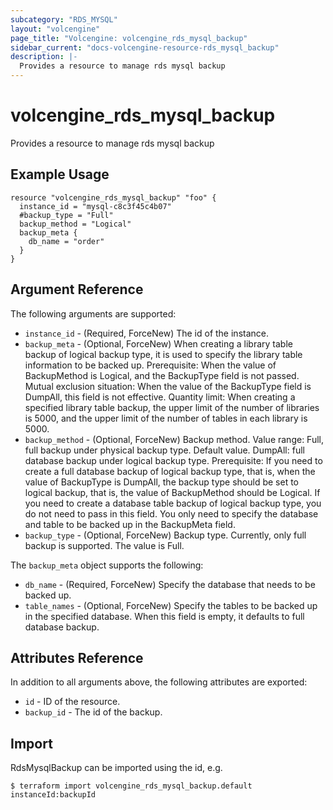 ```yaml
---
subcategory: "RDS_MYSQL"
layout: "volcengine"
page_title: "Volcengine: volcengine_rds_mysql_backup"
sidebar_current: "docs-volcengine-resource-rds_mysql_backup"
description: |-
  Provides a resource to manage rds mysql backup
---
```

# volcengine_rds_mysql_backup
Provides a resource to manage rds mysql backup
## Example Usage
```hcl
resource "volcengine_rds_mysql_backup" "foo" {
  instance_id = "mysql-c8c3f45c4b07"
  #backup_type = "Full"
  backup_method = "Logical"
  backup_meta {
    db_name = "order"
  }
}
```
## Argument Reference
The following arguments are supported:
* `instance_id` - (Required, ForceNew) The id of the instance.
* `backup_meta` - (Optional, ForceNew) When creating a library table backup of logical backup type, it is used to specify the library table information to be backed up.
Prerequisite: When the value of BackupMethod is Logical, and the BackupType field is not passed.
Mutual exclusion situation: When the value of the BackupType field is DumpAll, this field is not effective.
Quantity limit: When creating a specified library table backup, the upper limit of the number of libraries is 5000, and the upper limit of the number of tables in each library is 5000.
* `backup_method` - (Optional, ForceNew) Backup method. Value range: Full, full backup under physical backup type. Default value. DumpAll: full database backup under logical backup type. Prerequisite: If you need to create a full database backup of logical backup type, that is, when the value of BackupType is DumpAll, the backup type should be set to logical backup, that is, the value of BackupMethod should be Logical. If you need to create a database table backup of logical backup type, you do not need to pass in this field. You only need to specify the database and table to be backed up in the BackupMeta field.
* `backup_type` - (Optional, ForceNew) Backup type. Currently, only full backup is supported. The value is Full.

The `backup_meta` object supports the following:

* `db_name` - (Required, ForceNew) Specify the database that needs to be backed up.
* `table_names` - (Optional, ForceNew) Specify the tables to be backed up in the specified database. When this field is empty, it defaults to full database backup.

## Attributes Reference
In addition to all arguments above, the following attributes are exported:
* `id` - ID of the resource.
* `backup_id` - The id of the backup.


## Import
RdsMysqlBackup can be imported using the id, e.g.
```
$ terraform import volcengine_rds_mysql_backup.default instanceId:backupId
```

